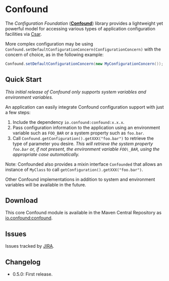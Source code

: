 # Confound

The _Configuration Foundation_ ([**Confound**](https://confound.io/)) library provides a lightweight yet powerful model for accessing various types of application configuration facilities via [Csar](https://csar.io).

More complex configuration may be using `Confound.setDefaultConfigurationConcern(ConfigurationConcern)` with the concern of choice, as in the following example:

```java
Confound.setDefaultConfigurationConcern(new MyConfigurationConcern());
```

## Quick Start

_This initial release of Confound only supports system variables and environment variables._

An application can easily integrate Confound configuration support with just a few steps:

1. Include the dependency `io.confound:confound:x.x.x`.
2. Pass configuration information to the application using an environment variable such as `FOO_BAR` or a system property such as `foo.bar`.
3. Call `Confound.getConfiguration().getXXX("foo.bar")` to retrieve the type of parameter you desire. _This will retrieve the system property `foo.bar` or, if not present, the environment variable `FOO\_BAR`, using the appropriate case automatically._

Note: Confounded also provides a mixin interface `Confounded` that allows an instance of `MyClass` to call `getConfiguration().getXXX("foo.bar")`.  

Other Confound implementations in addition to system and environment variables will be available in the future.

## Download

This core Confound module is available in the Maven Central Repository as [io.confound:confound](https://search.maven.org/search?q=g:io.confound%20and%20a:confound).

## Issues

Issues tracked by [JIRA](https://globalmentor.atlassian.net/projects/CONFOUND).

## Changelog

- 0.5.0: First release.
